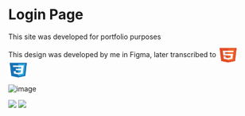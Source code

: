 # Login Page
This site was developed for portfolio purposes

This design was developed by me in Figma, later transcribed to <img align="center" alt="Pedro-HTML" height="30" width="40" src="https://raw.githubusercontent.com/devicons/devicon/master/icons/html5/html5-original.svg">
  <img align="center" alt="Pedro-CSS" height="30" width="40" src="https://raw.githubusercontent.com/devicons/devicon/master/icons/css3/css3-original.svg">

![image](https://user-images.githubusercontent.com/82915233/173413938-d267eff3-807c-4108-b528-aab8ccf45d4a.png)


<a href = "mailto:pedro.h.fernandes752@gmail.com"><img src="https://img.shields.io/badge/Gmail-D14836?style=for-the-badge&logo=gmail&logoColor=white" target="_blank"></a>
  <a href="https://www.linkedin.com/in/pedro-h-fernandes752/" target="_blank"><img src="https://img.shields.io/badge/-LinkedIn-%230077B5?style=for-the-badge&logo=linkedin&logoColor=white" target="_blank"></a> 
  
